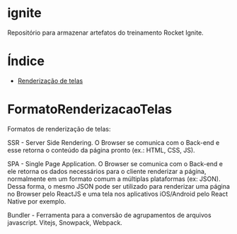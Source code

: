 # ignite
Repositório para armazenar artefatos do treinamento Rocket Ignite.

# Índice 
* [Renderização de telas](#FormatoRenderizacaoTelas)

# FormatoRenderizacaoTelas
Formatos de renderização de telas:

SSR - Server Side Rendering. O Browser se comunica com o Back-end e esse retorna o conteúdo da página pronto (ex.: HTML, CSS, JS).

SPA - Single Page Application. O Browser se comunica com o Back-end e ele retorna os dados necessários para o cliente renderizar a página, normalmente em um formato comum a múltiplas plataformas (ex: JSON). Dessa forma, o mesmo JSON pode ser utilizado para renderizar uma página no Browser pelo ReactJS e uma tela nos aplicativos iOS/Android pelo React Native por exemplo.

Bundler - Ferramenta para a conversão de agrupamentos de arquivos javascript. Vitejs, Snowpack, Webpack.
